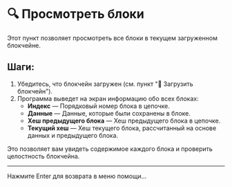 
# 🔍 Просмотреть блоки

Этот пункт позволяет просмотреть все блоки в текущем загруженном блокчейне.

## Шаги:
1. Убедитесь, что блокчейн загружен (см. пункт "📂 Загрузить блокчейн").
2. Программа выведет на экран информацию обо всех блоках:
   - **Индекс** — Порядковый номер блока в цепочке.
   - **Данные** — Данные, которые были сохранены в блоке.
   - **Хеш предыдущего блока** — Хеш предыдущего блока в цепочке.
   - **Текущий хеш** — Хеш текущего блока, рассчитанный на основе данных и предыдущего блока.
   
Это позволяет вам увидеть содержимое каждого блока и проверить целостность блокчейна.

---

Нажмите Enter для возврата в меню помощи...
